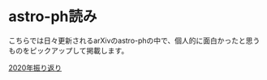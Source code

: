 # astro-ph読み

こちらでは日々更新されるarXivのastro-phの中で、個人的に面白かったと思うものをピックアップして掲載します。

[2020年振り返り](/astroph/2020.md)
